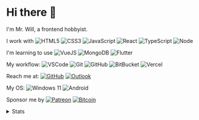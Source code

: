 # Hi there 👋

I'm Mr. Will, a frontend hobbyist.

I work with ![HTML5](https://img.shields.io/badge/HTML5-E34F26.svg?logo=html5&logoColor=white) ![CSS3](https://img.shields.io/badge/CSS3-1572B6.svg?logo=css3&logoColor=white) ![JavaScript](https://img.shields.io/badge/JavaScript-323330.svg?logo=javascript&logoColor=F7DF1E) ![React](https://img.shields.io/badge/React-20232a.svg?logo=react&logoColor=61DAFB) ![TypeScript](https://img.shields.io/badge/TypeScript-007ACC.svg?logo=typescript&logoColor=white) ![Node](https://img.shields.io/badge/Node.js-43853D.svg?logo=node.js&logoColor=white)

I'm learning to use ![VueJS](https://img.shields.io/badge/Vue.js-35495e.svg?logo=vue.js&logoColor=4FC08D) ![MongoDB](https://img.shields.io/badge/MongoDB-4ea94b.svg?logo=mongodb&logoColor=white) ![Flutter](https://img.shields.io/badge/Flutter-02569B.svg?logo=flutter&logoColor=white)

My workflow: ![VSCode](https://img.shields.io/badge/VS%20Code-007ACC?logo=visual-studio-code&logoColor=white) ![Git](https://img.shields.io/badge/Git-black?logo=git) ![GitHub](https://img.shields.io/badge/GitHub-100000.svg?logo=github&logoColor=white) ![BitBucket](https://img.shields.io/badge/BitBucket-darkblue?logo=bitbucket) ![Vercel](https://img.shields.io/badge/Vercel-333?logo=vercel)

Reach me at: [![GitHub](https://img.shields.io/badge/MrWillCom-100000.svg?logo=github&logoColor=white)](https://github.com/MrWillCom) [![Outlook](https://img.shields.io/badge/mr.will.com%40outlook.com-0078D4?logo=microsoft-outlook&logoColor=white)](mailto:mr.will.com@outlook.com)

My OS: ![Windows 11](https://img.shields.io/badge/Windows%2011-0078D6) ![Android](https://img.shields.io/badge/Android-3DDC84?logo=android&logoColor=white)

Sponsor me by [![Patreon](https://img.shields.io/badge/MrWillCom-F96854.svg?logo=patreon&logoColor=white)](https://www.patreon.com/MrWillCom) [![Bitcoin](https://img.shields.io/badge/bc1q7h9ffcdv3h4daach7aqcypx9clgnhzqu5q2xx3-000000.svg?logo=bitcoin&logoColor=white)](bitcoin:bc1q7h9ffcdv3h4daach7aqcypx9clgnhzqu5q2xx3)

<details>
  <summary>Stats</summary>
  <img src="https://github-readme-stats.mrwillcom.vercel.app/api?username=MrWillCom&hide_border=true&hide_title=true&show_icons=true&count_private=true&include_all_commits=true" width="100%" alt="Stats">
</details>
